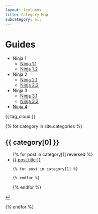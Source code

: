 ```yaml
---
layout: 1columns
title: Category Map
subcategory: all
---
```


# Guides 

<ul id="guides-expando">
	<li>
		<span>Ninja 1</span>
		<ul>
			<li><a href="#">Ninja 1.1</a></li>
			<li><a href="#">Ninja 1.2</a></li>
		</ul>
	</li>
	<li>
		<span>Ninja 2</span>
		<ul>
			<li><a href="#">Ninja 2.1</a></li>
			<li><a href="#">Ninja 2.2</a></li>
		</ul>
	</li>
	<li>
		<span>Ninja 3</span>
		<ul>
			<li><a href="#">Ninja 3.1</a></li>
			<li><a href="#">Ninja 3.2</a></li>
		</ul>
	</li>
	<li>
		<a href="#">Ninja 4</a>
	</li>
</ul>


<script type="text/javascript">
	$("#guides-expando").menu();
</script>


{{ tag_cloud }}


{% for category in site.categories %} 
<h2 id="{{ category[0] }}-ref">{{ category[0] }}</h2>
<ul>
  {% for post in category[1] reversed %} 
    <li><a href="{{ post.url }}">{{ post.title }}</a></li> 
	
	{% for post in category[1] %} 

  	{% endfor %}	

  {% endfor %}
</ul>
<p><a href="#{{ category[0] }}-ref">&#8617;</a></p>
{% endfor %}


